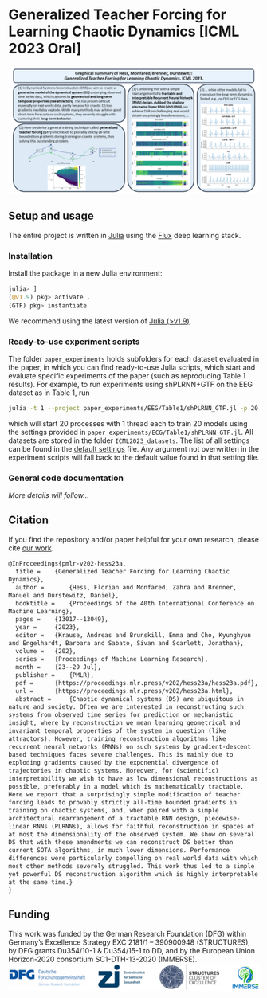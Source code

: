# **Generalized Teacher Forcing for Learning Chaotic Dynamics [ICML 2023 Oral]**
![](misc/GraphSum_GTF_icml2023.png "Graphical Summary.")

## Setup and usage
The entire project is written in [Julia](https://julialang.org/) using the [Flux](https://fluxml.ai/Flux.jl/stable/) deep learning stack.
### Installation
Install the package in a new Julia environment:
```julia
julia> ]
(@v1.9) pkg> activate .
(GTF) pkg> instantiate
```
We recommend using the latest version of [Julia (>v1.9)](https://julialang.org/downloads/).

### Ready-to-use experiment scripts
The folder `paper_experiments` holds subfolders for each dataset evaluated in the paper, in which you can find ready-to-use Julia scripts, which start and evaluate specific experiments of the paper (such as reproducing Table 1 results). For example, to run experiments using shPLRNN+GTF on the EEG dataset as in Table 1, run 
```bash
julia -t 1 --project paper_experiments/EEG/Table1/shPLRNN_GTF.jl -p 20 -r 20
```
which will start 20 processes with 1 thread each to train 20 models using the settings provided in `paper_experiments/ECG/Table1/shPLRNN_GTF.jl`. All datasets are stored in the folder `ICML2023_datasets`. The list of all settings can be found in the [default settings](settings/defaults.json) file. Any argument not overwritten in the experiment scripts will fall back to the default value found in that setting file.

### General code documentation
*More details will follow...*

## Citation
If you find the repository and/or paper helpful for your own research, please cite [our work](https://proceedings.mlr.press/v202/hess23a.html).
```
@InProceedings{pmlr-v202-hess23a,
  title = 	 {Generalized Teacher Forcing for Learning Chaotic Dynamics},
  author =       {Hess, Florian and Monfared, Zahra and Brenner, Manuel and Durstewitz, Daniel},
  booktitle = 	 {Proceedings of the 40th International Conference on Machine Learning},
  pages = 	 {13017--13049},
  year = 	 {2023},
  editor = 	 {Krause, Andreas and Brunskill, Emma and Cho, Kyunghyun and Engelhardt, Barbara and Sabato, Sivan and Scarlett, Jonathan},
  volume = 	 {202},
  series = 	 {Proceedings of Machine Learning Research},
  month = 	 {23--29 Jul},
  publisher =    {PMLR},
  pdf = 	 {https://proceedings.mlr.press/v202/hess23a/hess23a.pdf},
  url = 	 {https://proceedings.mlr.press/v202/hess23a.html},
  abstract = 	 {Chaotic dynamical systems (DS) are ubiquitous in nature and society. Often we are interested in reconstructing such systems from observed time series for prediction or mechanistic insight, where by reconstruction we mean learning geometrical and invariant temporal properties of the system in question (like attractors). However, training reconstruction algorithms like recurrent neural networks (RNNs) on such systems by gradient-descent based techniques faces severe challenges. This is mainly due to exploding gradients caused by the exponential divergence of trajectories in chaotic systems. Moreover, for (scientific) interpretability we wish to have as low dimensional reconstructions as possible, preferably in a model which is mathematically tractable. Here we report that a surprisingly simple modification of teacher forcing leads to provably strictly all-time bounded gradients in training on chaotic systems, and, when paired with a simple architectural rearrangement of a tractable RNN design, piecewise-linear RNNs (PLRNNs), allows for faithful reconstruction in spaces of at most the dimensionality of the observed system. We show on several DS that with these amendments we can reconstruct DS better than current SOTA algorithms, in much lower dimensions. Performance differences were particularly compelling on real world data with which most other methods severely struggled. This work thus led to a simple yet powerful DS reconstruction algorithm which is highly interpretable at the same time.}
}
```

## Funding
This work was funded by the German Research Foundation (DFG) within Germany’s Excellence Strategy EXC 2181/1 – 390900948 (STRUCTURES), by DFG grants Du354/10-1 \& Du354/15-1 to DD, and by the European Union Horizon-2020 consortium SC1-DTH-13-2020 (IMMERSE).
![](misc/logos.png "Funding.")
